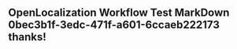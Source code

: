 <properties
ms.topic="hero-topic"
ms.test1="hero-topic"
ms.test2="test"/>

## OpenLocalization Workflow Test MarkDown 0bec3b1f-3edc-471f-a601-6ccaeb222173 thanks!

